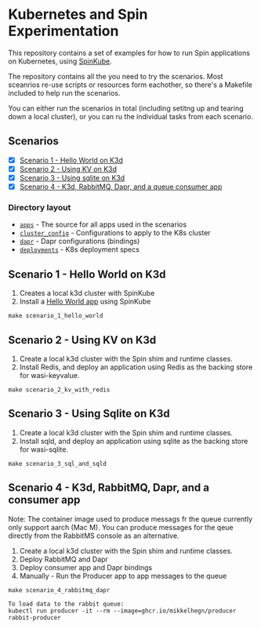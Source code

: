 # Kubernetes and Spin Experimentation

This repository contains a set of examples for how to run Spin applications on Kubernetes, using [SpinKube](https://spinkube.dev).

The repository contains all the you need to try the scenarios. Most sceanrios re-use scripts or resources form eachother, so there's a Makefile included to help run the scenarios.

You can either run the scenarios in total (including setitng up and tearing down a local cluster), or you can ru the individual tasks from each scenario.

## Scenarios

- [x] [Scenario 1 - Hello World on K3d](#scenario-1--hello-world-on-k3d)
- [x] [Scenario 2 - Using KV on K3d](#scenario-2---using-kv-on-k3d)
- [x] [Scenario 3 - Using sqlite on K3d](#scenario-3---using-sqlite-on-k3d)
- [x] [Scenario 4 - K3d, RabbitMQ, Dapr, and a queue consumer app](#scenario-4---k3d-rabbitmq-dapr-and-a-consumer-app)

### Directory layout

- [`apps`](/apps/) - The source for all apps used in the scenarios
- [`cluster_config`](/cluster_config/) - Configurations to apply to the K8s cluster
- [`dapr`](/dapr/) - Dapr configurations (bindings)
- [`deployments`](/deployments/) - K8s deployment specs

## Scenario 1 - Hello World on K3d

1. Creates a local k3d cluster with SpinKube
2. Install a [Hello World app](./apps/rust-hello/) using SpinKube

```shell
make scenario_1_hello_world
```

## Scenario 2 - Using KV on K3d

1. Create a local k3d cluster with the Spin shim and runtime classes.
2. Install Redis, and deploy an application using Redis as the backing store for wasi-keyvalue.

```shell
make scenario_2_kv_with_redis
```

## Scenario 3 - Using Sqlite on K3d

1. Create a local k3d cluster with the Spin shim and runtime classes.
2. Install sqld, and deploy an application using sqlite as the backing store for wasi-sqlite.

```shell
make scenario_3_sql_and_sqld
```

## Scenario 4 - K3d, RabbitMQ, Dapr, and a consumer app

Note: The container image used to produce messags fr the queue currently only support aarch (Mac M). You can produce messages for the qeue directly from the RabbitMS console as an alternative.

1. Create a local k3d cluster with the Spin shim and runtime classes.
2. Deploy RabbitMQ and Dapr
3. Deploy consumer app and Dapr bindings
4. Manually - Run the Producer app to app messages to the queue

```shell
make scenario_4_rabbitmq_dapr

To load data to the rabbit queue:
kubectl run producer -it --rm --image=ghcr.io/mikkelhegn/producer rabbit-producer
```

